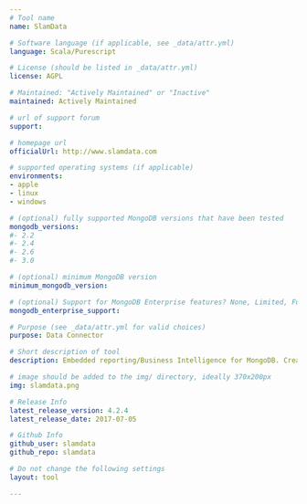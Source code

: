 ```yaml
---
# Tool name
name: SlamData

# Software language (if applicable, see _data/attr.yml)
language: Scala/Purescript

# License (should be listed in _data/attr.yml)
license: AGPL

# Maintained: "Actively Maintained" or "Inactive"
maintained: Actively Maintained

# url of support forum
support: 

# homepage url
officialUrl: http://www.slamdata.com

# supported operating systems (if applicable)
environments:
- apple
- linux
- windows

# (optional) fully supported MongoDB versions that have been tested
mongodb_versions:
#- 2.2
#- 2.4
#- 2.6
#- 3.0

# (optional) minimum MongoDB version
minimum_mongodb_version:

# (optional) Support for MongoDB Enterprise features? None, Limited, Full
mongodb_enterprise_support: 

# Purpose (see _data/attr.yml for valid choices)
purpose: Data Connector

# Short description of tool
description: Embedded reporting/Business Intelligence for MongoDB. Create reports visually or via SQL. Querys are done in-database so no need for ETL. And now mapping. 

# image should be added to the img/ directory, ideally 370x200px
img: slamdata.png

# Release Info
latest_release_version: 4.2.4
latest_release_date: 2017-07-05

# Github Info
github_user: slamdata
github_repo: slamdata

# Do not change the following settings
layout: tool

---
```

